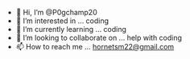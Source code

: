 - 👋 Hi, I’m @P0gchamp20
- 👀 I’m interested in ... coding
- 🌱 I’m currently learning ... coding
- 💞️ I’m looking to collaborate on ... help with coding
- 📫 How to reach me ... hornetsm22@gmail.com

<!---
P0gchamp20/P0gchamp20 is a ✨ special ✨ repository because its `README.md` (this file) appears on your GitHub profile.
You can click the Preview link to take a look at your changes.
--->
